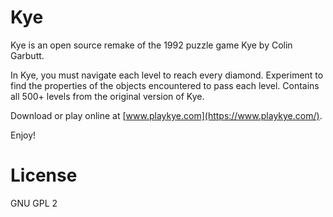# Kye

Kye is an open source remake of the 1992 puzzle game Kye by Colin Garbutt.

In Kye, you must navigate each level to reach every diamond. Experiment to find the properties of the objects encountered to pass each level. Contains all 500+ levels from the original version of Kye.

Download or play online at [www.playkye.com](https://www.playkye.com/).

Enjoy!

# License
GNU GPL 2
